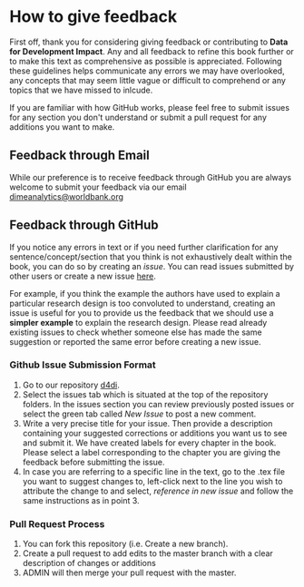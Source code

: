 # How to give feedback
First off, thank you for considering giving feedback or  contributing to **Data for Development Impact**.
Any and all feedback to refine this book further or to make this text as comprehensive as possible is appreciated. Following these
guidelines helps communicate any errors we may have overlooked, any concepts that may seem little vague or difficult to comprehend or any topics that we have missed to inlcude.

If you are familiar with how GitHub works, please feel free to submit issues for any section you don't understand or
submit a pull request for any additions you want to make.

## Feedback through Email
While our preference is to receive feedback through GitHub you are always welcome to submit your feedback via our email [dimeanalytics@worldbank.org](mailto:dimeanalytics@worldbank.org)

## Feedback through GitHub
If you notice any errors in text or if you need further clarification for any sentence/concept/section that you think is not
exhaustively dealt within the book, you can do so by creating an *issue*. You can read issues submitted by other users or 
create a new issue [here](https://github.com/worldbank/d4di/issues). 

For example, if you think the example the authors have used to explain a particular research design is too convoluted to understand, 
creating an issue is useful for you to provide us the feedback that we should use a **simpler example** to explain the research design.
Please read already existing issues to check whether someone else has made the same suggestion or reported the same error 
before creating a new issue.

### Github Issue Submission Format
1. Go to our repository [d4di](https://github.com/worldbank/d4di).
2. Select the issues tab which is situated at the top of the repository folders. In the issues section you can review previously posted 
issues or select the green tab called *New Issue* to post a new comment.
3. Write a very precise title for your issue. Then provide a description containing your suggested corrections 
or additions you want us to see and submit it. We have created labels for every chapter in the book. Please select a label corresponding to
the chapter you are giving the feedback before submitting the issue.
4. In case you are referring to a specific line in the text, go to the .tex file you want to suggest changes to, left-click next to the 
line you wish to attribute the change to and select, *reference in new issue* and follow the same instructions as in point 3.

### Pull Request Process
1. You can fork this repository (i.e. Create a new branch).
2. Create a pull request to add edits to the master branch with a clear description of changes or additions
3. ADMIN will then merge your pull request with the master.
